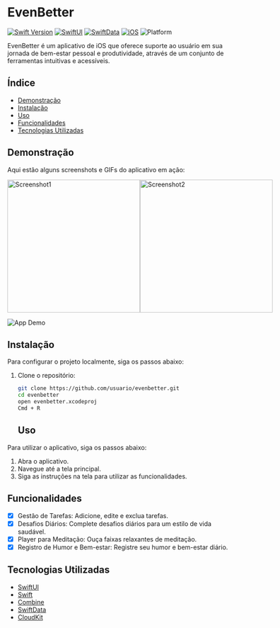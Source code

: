 # EvenBetter

[![Swift Version](https://img.shields.io/badge/Swift-5.10-pink.svg)](https://swift.org)
[![SwiftUI](https://img.shields.io/badge/SwiftUI-5.0-brightgreen.svg)](https://developer.apple.com/xcode/swiftui/)
[![SwiftData](https://img.shields.io/badge/SwiftData-1.0-orange.svg)](https://developer.apple.com/documentation/swiftdata)
[![iOS](https://img.shields.io/badge/iOS-17%2B-blue.svg)](https://developer.apple.com/ios/)
![Platform](https://img.shields.io/badge/platform-iOS-lightgrey.svg)



EvenBetter é um aplicativo de iOS que oferece suporte ao usuário em sua jornada de bem-estar pessoal e produtividade, através de um conjunto de ferramentas intuitivas e acessíveis.


## Índice

- [Demonstração](#demonstração)
- [Instalação](#instalação)
- [Uso](#uso)
- [Funcionalidades](#funcionalidades)
- [Tecnologias Utilizadas](#tecnologias-utilizadas)

## Demonstração

Aqui estão alguns screenshots e GIFs do aplicativo em ação:

<div style="display: flex;">
  <img src="assets/tarefas-video1.gif" alt="Screenshot1" width="300">
  <img src="assets/meditacao-video1.gif" alt="Screenshot2" width="300">
</div>

![App Demo](assets/demo.gif)

## Instalação

Para configurar o projeto localmente, siga os passos abaixo:

1. Clone o repositório:
   ```bash
   git clone https://github.com/usuario/evenbetter.git
   cd evenbetter
   open evenbetter.xcodeproj
   Cmd + R
   ```
   ## Uso

Para utilizar o aplicativo, siga os passos abaixo:

1. Abra o aplicativo.
2. Navegue até a tela principal.
3. Siga as instruções na tela para utilizar as funcionalidades.

## Funcionalidades

- [x] Gestão de Tarefas: Adicione, edite e exclua tarefas.
- [x] Desafios Diários: Complete desafios diários para um estilo de vida saudável.
- [x] Player para Meditação: Ouça faixas relaxantes de meditação.
- [x] Registro de Humor e Bem-estar: Registre seu humor e bem-estar diário.

## Tecnologias Utilizadas

- [SwiftUI](https://developer.apple.com/xcode/swiftui/)
- [Swift](https://swift.org/)
- [Combine](https://developer.apple.com/documentation/combine)
- [SwiftData](https://developer.apple.com/documentation/swiftdata)
- [CloudKit](https://developer.apple.com/documentation/cloudkit)

[swift-image]:https://img.shields.io/badge/swift-5.10-orange.svg
[swift-url]: https://swift.org/
